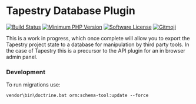 # Tapestry Database Plugin

[![Build Status](https://travis-ci.org/tapestry-cloud/database-plugin.svg?branch=master)](https://travis-ci.org/tapestry-cloud/database-plugin)
[![Minimum PHP Version](https://img.shields.io/badge/php-%3E%3D%205.6-8892BF.svg?style=flat-square)](https://php.net/)
[![Software License](https://img.shields.io/badge/license-MIT-brightgreen.svg?style=flat-square)](LICENSE)
[![Gitmoji](https://img.shields.io/badge/gitmoji-%20😜%20😍-FFDD67.svg?style=flat-square)](https://gitmoji.carloscuesta.me)

This is a work in progress, which once complete will allow you to export the Tapestry project state to a database for manipulation by third party tools. In the case of Tapestry this is a precursor to the API plugin for an in browser admin panel.

### Development

To run migrations use:

```
vendor\bin\doctrine.bat orm:schema-tool:update --force
```